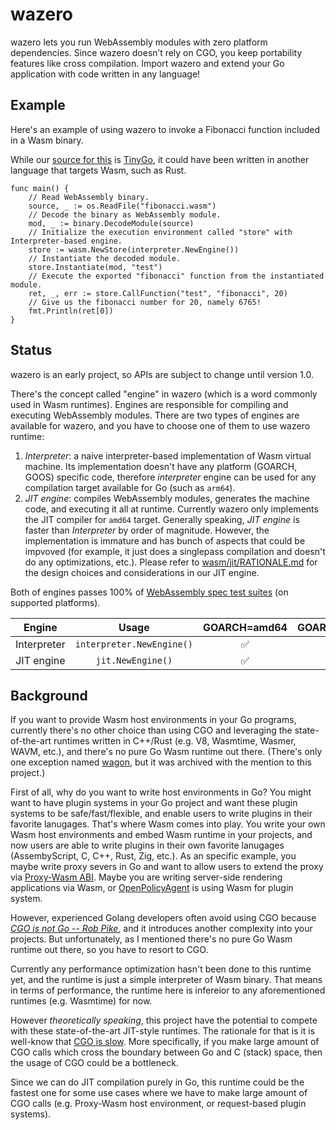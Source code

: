 # wazero

wazero lets you run WebAssembly modules with zero platform dependencies. Since wazero doesn’t rely on CGO, you keep
portability features like cross compilation. Import wazero and extend your Go application with code written in any
language!

## Example
Here's an example of using wazero to invoke a Fibonacci function included in a Wasm binary.

While our [source for this](examples/testdata/fibonacci.go) is [TinyGo](https://tinygo.org/), it could have been written in
another language that targets Wasm, such as Rust.

```golang
func main() {
	// Read WebAssembly binary.
	source, _ := os.ReadFile("fibonacci.wasm")
	// Decode the binary as WebAssembly module.
	mod, _ := binary.DecodeModule(source)
	// Initialize the execution environment called "store" with Interpreter-based engine.
	store := wasm.NewStore(interpreter.NewEngine())
	// Instantiate the decoded module.
	store.Instantiate(mod, "test")
	// Execute the exported "fibonacci" function from the instantiated module.
	ret, _, err := store.CallFunction("test", "fibonacci", 20)
	// Give us the fibonacci number for 20, namely 6765!
	fmt.Println(ret[0])
}
```

## Status

wazero is an early project, so APIs are subject to change until version 1.0.

There's the concept called "engine" in wazero (which is a word commonly used in Wasm runtimes). Engines are responsible for compiling and executing WebAssembly modules.
There are two types of engines are available for wazero, and you have to choose one of them to use wazero runtime:

1. _Interpreter_: a naive interpreter-based implementation of Wasm virtual machine. Its implementation doesn't have any platform (GOARCH, GOOS) specific code, therefore _interpreter_ engine can be used for any compilation target available for Go (such as `arm64`).
2. _JIT engine_: compiles WebAssembly modules, generates the machine code, and executing it all at runtime. Currently wazero only implements the JIT compiler for `amd64` target. Generally speaking, _JIT engine_ is faster than _Interpreter_ by order of magnitude. However, the implementation is immature and has bunch of aspects that could be impvoved (for example, it just does a singlepass compilation and doesn't do any optimizations, etc.). Please refer to [wasm/jit/RATIONALE.md](wasm/jit/RATIONALE.md) for the design choices and considerations in our JIT engine.

Both of engines passes 100% of [WebAssembly spec test suites]((https://github.com/WebAssembly/spec/tree/wg-1.0/test/core)) (on supported platforms).

| Engine     | Usage|GOARCH=amd64 | GOARCH=others | 
|:----------:|:---:|:-------------:|:------:|
| Interpreter|`interpreter.NewEngine()`| ✅    | ✅ | 
| JIT engine |`jit.NewEngine()`|   ✅   | ❌  |


## Background

If you want to provide Wasm host environments in your Go programs, currently there's no other choice than using CGO and leveraging the state-of-the-art runtimes written in C++/Rust (e.g. V8, Wasmtime, Wasmer, WAVM, etc.), and there's no pure Go Wasm runtime out there. (There's only one exception named [wagon](https://github.com/go-interpreter/wagon), but it was archived with the mention to this project.)

First of all, why do you want to write host environments in Go? You might want to have plugin systems in your Go project and want these plugin systems to be safe/fast/flexible, and enable users to
write plugins in their favorite lanugages. That's where Wasm comes into play. You write your own Wasm host environments and embed Wasm runtime in your projects, and now users are able to write plugins in their own favorite lanugages (AssembyScript, C, C++, Rust, Zig, etc.). As an specific example, you maybe write proxy severs in Go and want to allow users to extend the proxy via [Proxy-Wasm ABI](https://github.com/proxy-wasm/spec). Maybe you are writing server-side rendering applications via Wasm, or [OpenPolicyAgent](https://www.openpolicyagent.org/docs/latest/wasm/) is using Wasm for plugin system.

However, experienced Golang developers often avoid using CGO because [_CGO is not Go_](https://dave.cheney.net/2016/01/18/cgo-is-not-go)[ -- _Rob_ _Pike_](https://www.youtube.com/watch?v=PAAkCSZUG1c&t=757s), and it introduces another complexity into your projects. But unfortunately, as I mentioned there's no pure Go Wasm runtime out there, so you have to resort to CGO.

Currently any performance optimization hasn't been done to this runtime yet, and the runtime is just a simple interpreter of Wasm binary. That means in terms of performance, the runtime here is infereior to any aforementioned runtimes (e.g. Wasmtime) for now.

However _theoretically speaking_, this project have the potential to compete with these state-of-the-art JIT-style runtimes. The rationale for that is it is well-know that [CGO is slow](https://github.com/golang/go/issues/19574). More specifically, if you make large amount of CGO calls which cross the boundary between Go and C (stack) space, then the usage of CGO could be a bottleneck.

Since we can do JIT compilation purely in Go, this runtime could be the fastest one for some use cases where we have to make large amount of CGO calls (e.g. Proxy-Wasm host environment, or request-based plugin systems).
